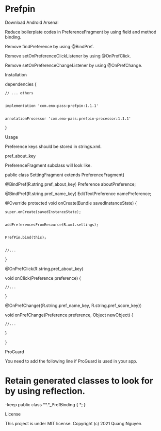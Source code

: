 # Prefpin

Download Android Arsenal


Reduce boilerplate codes in PreferenceFragment by using field and method binding.



Remove findPreference by using @BindPref.


Remove setOnPreferenceClickListener by using @OnPrefClick.


Remove setOnPreferenceChangeListener by using @OnPrefChange.


Installation


dependencies {


    // ... others
    
    
    implementation 'com.emo-pass:prefpin:1.1.1'
    
    
    annotationProcessor 'com.emo-pass:prefpin-processor:1.1.1'
    
    
}

Usage


Preference keys should be stored in strings.xml.


  <string name="pref_about_key" translatable="false">pref_about_key</string>
  
  
  
  PreferenceFragment subclass will look like.
  
  
  
  public class SettingFragment extends PreferenceFragment{
  
  
  @BindPref(R.string.pref_about_key) Preference aboutPreference;
  
  
  @BindPref(R.string.pref_name_key) EditTextPreference namePreference;
  

  @Override protected void onCreate(Bundle savedInstanceState) {
  
  
    super.onCreate(savedInstanceState);
    
    
    addPreferencesFromResource(R.xml.settings);
    
    
    PrefPin.bind(this);
    
    
    //...
    
    
  }
  
  
  @OnPrefClick(R.string.pref_about_key)
  
  
  void onClick(Preference preference) {
  
  
    //...
    
    
  }
  
  
  
  @OnPrefChange({R.string.pref_name_key, R.string.pref_score_key})
  
  
  void onPrefChange(Preference preference, Object newObject) {
  
  
    //...
    
    
  } 
  
  
}

ProGuard


You need to add the following line if ProGuard is used in your app.



# Retain generated classes to look for by using reflection.


-keep public class **.*_PrefBinding { *; }

License


This project is under MIT license. Copyright (c) 2021 Quang Nguyen.
